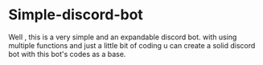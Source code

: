 # Simple-discord-bot
Well , this is a very simple and an expandable discord bot.
with using multiple functions and just a little bit of coding u can create a solid discord bot with this bot's codes as a base.
